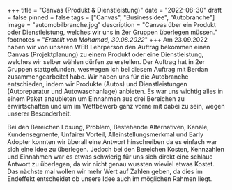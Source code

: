 +++
title = "Canvas (Produkt & Dienstleistung)"
date = "2022-08-30"
draft = false
pinned = false
tags = ["Canvas", "Businessidee", "Autobranche"]
image = "automobilbranche.jpg"
description = "Canvas über ein Produkt oder Dienstleistung, welches wir uns in 2er Gruppen überlegen müssen."
footnotes = "*Erstellt von Mohamad, 30.08.2022*"
+++
Am 23.09.2022 haben wir von unseren WEB Lehrperson den Auftrag bekommen einen Canvas (Projektplanung) zu einem Produkt oder eine Dienstleistung, welches wir selber wählen dürfen zu erstellen. Der Auftrag hat in 2er Gruppen stattgefunden, weswegen ich bei diesem Auftrag mit Berdan zusammengearbeitet habe. Wir haben uns für die Autobranche entschieden, indem wir Produkte (Autos) und Dienstleistungen (Autoreparatur und Autowaschanlage) anbieten. Es war uns wichtig alles in einem Paket anzubieten um Einnahmen aus drei Bereichen zu erwirtschaften und um im Wettbewerb ganz vorne mit dabei zu sein, wegen unserer Besonderheit.

Bei den Bereichen Lösung, Problem, Bestehende Alternativen, Kanäle, Kundensegmente, Unfairer Vorteil, Alleinstellungsmerkmal und Early Adopter konnten wir überall eine Antwort hinschreiben da es einfach war sich eine Idee zu überlegen. Jedoch bei den Bereichen Kosten, Kennzahlen und Einnahmen war es etwas schwierig für uns sich direkt eine schlaue Antwort zu überlegen, da wir nicht genau wussten wieviel etwas Kostet. Das nächste mal wollen wir mehr Wert auf Zahlen geben, da dies im Endeffekt entscheidet ob unsere Idee auch im möglichen Rahmen liegt.